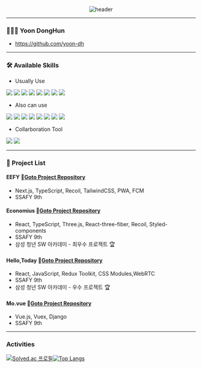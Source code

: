 <div align="center">
  
  ![header](https://capsule-render.vercel.app/api?type=cylinder&color=000000&height=150&section=header&text=DongHun's%20GitHub&fontColor=ffffff&fontSize=70&animation=fadeIn&fontAlignY=55)
</div>

<hr>

### 👨🏻‍💻 Yoon DongHun
- <https://github.com/yoon-dh>

<hr>

### 🛠 Available Skills

- Usually Use

<img src="https://img.shields.io/badge/python-3776AB?style=for-the-badge&logo=python&logoColor=white"> <img src="https://img.shields.io/badge/react-61DAFB?style=for-the-badge&logo=react&logoColor=black"> <img src="https://img.shields.io/badge/html5-E34F26?style=for-the-badge&logo=html5&logoColor=white"> <img src="https://img.shields.io/badge/css-1572B6?style=for-the-badge&logo=css3&logoColor=white"> <img src="https://img.shields.io/badge/javascript-F7DF1E?style=for-the-badge&logo=javascript&logoColor=black"> <img src="https://img.shields.io/badge/typescript-3178C6?style=for-the-badge&logo=typescript&logoColor=white"> <img src="https://img.shields.io/badge/Redux-764ABC?style=for-the-badge&logo=Redux&logoColor=white"> <img src="https://img.shields.io/badge/Recoil-3578E5?style=for-the-badge&logo=Recoil&logoColor=white"> 

- Also can use
  
 <img src="https://img.shields.io/badge/vue.js-4FC08D?style=for-the-badge&logo=vue.js&logoColor=white"> <img src="https://img.shields.io/badge/Next.js-000000?style=for-the-badge&logo=next.js&logoColor=white"> <img src="https://img.shields.io/badge/CSS Modules-000000?style=for-the-badge&logo=CSS Modules&logoColor=white"> <img src="https://img.shields.io/badge/styled components-DB7093?style=for-the-badge&logo=styledcomponents&logoColor=white"> <img src="https://img.shields.io/badge/tailwind css-06B6D4?style=for-the-badge&logo=tailwind css&logoColor=white">  <img src="https://img.shields.io/badge/django-092E20?style=for-the-badge&logo=django&logoColor=white"> <img src="https://img.shields.io/badge/mysql-4479A1?style=for-the-badge&logo=mysql&logoColor=white">  <img src="https://img.shields.io/badge/Vite-646CFF?style=for-the-badge&logo=Vite&logoColor=white"> 


- Collarboration Tool

<img src="https://img.shields.io/badge/git-F05032?style=for-the-badge&logo=git&logoColor=white"> <img src="https://img.shields.io/badge/Jira software-0052CC?style=for-the-badge&logo=Jira software&logoColor=white"> 

 

 <hr>

 ### 📌 Project List

 #### EEFY 📍[Goto Project Repository](https://github.com/yoon-dh/economius)
 - Next.js, TypeScript, Recoil, TailwindCSS, PWA, FCM
 - SSAFY 9th

 #### Economius 📍[Goto Project Repository](https://github.com/yoon-dh/economius)
 - React, TypeScript, Three.js, React-three-fiber, Recoil, Styled-components
 - SSAFY 9th
 - 삼성 청년 SW 아카데미 - 최우수 프로젝트 🏆

 #### Hello,Today 📍[Goto Project Repository](https://github.com/yoon-dh/hello_today)
 - React, JavaScript, Redux Toolkit, CSS Modules,WebRTC
 - SSAFY 9th
 - 삼성 청년 SW 아카데미 - 우수 프로젝트 🏆

 #### Mo.vue 📍[Goto Project Repository](https://github.com/yoon-dh/final_pjt)
 - Vue.js, Vuex, Django
 - SSAFY 9th

<hr>

### Activities

[![Solved.ac
프로필](http://mazassumnida.wtf/api/v2/generate_badge?boj=acttoze)](https://solved.ac/acttoze)[![Top Langs](https://github-readme-stats.vercel.app/api/top-langs/?username=yoon-dh&layout=compact)](https://github.com/yoon-dh/github-readme-stats)




 
